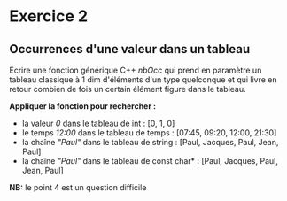 # Exercice 2
## Occurrences d'une valeur dans un tableau

Ecrire une fonction générique C++ _nbOcc_ qui prend en paramètre un tableau 
classique à 1 dim d'éléments d'un type quelconque et qui livre en retour 
combien de fois un certain élément figure dans le tableau.

  
__Appliquer la fonction pour rechercher :__
* la valeur _0_ dans le tableau de int : [0, 1, 0]
* le temps _12:00_ dans le tableau de temps : [07:45, 09:20, 12:00, 21:30]
* la chaîne _"Paul"_ dans le tableau de string : [Paul, Jacques, Paul, Jean, 
Paul]
* la chaîne _"Paul"_ dans le tableau de const char* : [Paul, Jacques, Paul, 
Jean, Paul]

__NB:__ le point 4 est un question difficile
